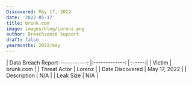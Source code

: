 ```yaml
---
Discovered: May 17, 2022
date: '2022-05-17'
title: brunk.com
image: images/blog/Lorenz.png
author: Breachsense Support
draft: false
yearmonths: 2022/may
---
```


| Data Breach Report------------:   |:-------------:    | :-----:|
| Victim    | brunk.com      | 
| Threat Actor    | Lorenz      | 
| Date Discovered    | May 17, 2022      | 
| Description    | N/A      | 
| Leak Size    | N/A      | 

